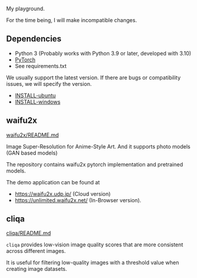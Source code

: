 My playground.

For the time being, I will make incompatible changes.

## Dependencies

- Python 3 (Probably works with Python 3.9 or later, developed with 3.10)
- [PyTorch](https://pytorch.org/get-started/locally/)
- See requirements.txt

We usually support the latest version. If there are bugs or compatibility issues, we will specify the version.

- [INSTALL-ubuntu](INSTALL-ubuntu.md)
- [INSTALL-windows](INSTALL-windows.md)

## waifu2x

[waifu2x/README.md](./waifu2x/README.md)

Image Super-Resolution for Anime-Style Art. And it supports photo models (GAN based models)

The repository contains waifu2x pytorch implementation and pretrained models.

The demo application can be found at
- https://waifu2x.udp.jp/ (Cloud version)
- https://unlimited.waifu2x.net/ (In-Browser version).

## cliqa

[cliqa/README.md](./cliqa/README.md)

`cliqa` provides low-vision image quality scores that are more consistent across different images.

It is useful for filtering low-quality images with a threshold value when creating image datasets.

